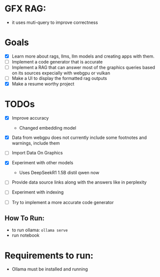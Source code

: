 # GFX RAG:
- it uses muti-query to improve correctness


# Goals
* [x] Learn more about rags, llms, llm models and creating apps with them.
* [ ] Implement a code generator that is accurate
* [ ] Implement a RAG that can answer most of the graphics queries based on its sources expecially with webgpu or vulkan 
* [ ] Make a UI to display the formatted rag outputs
* [x] Make a resume worthy project

# TODOs
* [x] Improve accuracy
    * Changed embedding model
* [x] Data from webgpu does not currently include some footnotes and warnings, include them
* [ ] Import Data On Graphics
* [x] Experiment with other models
    - Uses DeepSeekR1 1.5B distil qwen now
* [ ] Provide data source links along with the answers like in perplexity
* [ ] Experiment with indexing
* [ ] Try to implement a more accurate code generator


## How To Run:
* to run ollama: ```ollama serve```
* run notebook

# Requirements to run:
* Ollama must be installed and running
